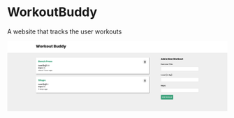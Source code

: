 # WorkoutBuddy
A website that tracks the user workouts

![Application Interface](docs/images/ApplicationInterface.png)
